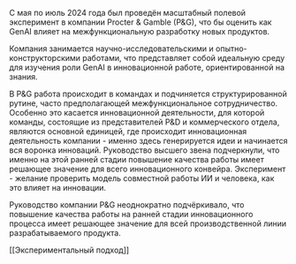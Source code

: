 С мая по июль 2024 года был проведён масштабный полевой эксперимент в компании Procter & Gamble (P&G), что бы оценить как GenAI влияет на межфункциональную разработку новых продуктов.

Компания занимается научно-исследовательскими и опытно-конструкторскими работами, что представляет собой идеальную среду для изучения роли GenAI в инновационной работе, ориентированной на знания.

В P&G работа происходит в командах и подчиняется структурированной рутине, часто предполагающей межфункциональное сотрудничество. Особенно это касается инновационной деятельности, для которой команды, состоящие из представителей P&D и коммерческого отдела, являются основной единицей, где происходит инновационная деятельность компании - именно здесь генерируется идеи и начинается вся воронка инноваций. Руководство высшего звена подчеркнули, что именно на этой ранней стадии повышение качества работы имеет решающее значение для всего инновационного конвейра.  Эксперимент - желание проверить модель совместной работы ИИ и человека, как это влияет на инновации.

Руководство компании P&G неоднократно подчёркивало, что повышение качества работы на ранней стадии инновационного процесса имеет решающее значение для всей производственной линии разрабатываемого продукта.

[[Экспериментальный подход]]